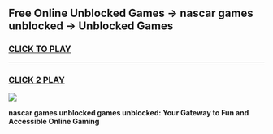 
## Free Online Unblocked Games → nascar games unblocked → Unblocked Games
<h3>
<a href="https://premium.freeplayer.one?title=nascar_games_unblocked&ref=21F">CLICK TO PLAY</a></h3>
<hr>

<h3>
<a href="https://premium.freeplayer.one?title=nascar_games_unblocked&ref=21F">CLICK 2 PLAY</a>
  
</h3>

<a href="https://premium.freeplayer.one?title=nascar_games_unblocked&ref=21F/"><img src="https://clearcache.store/games.png"></a>


**nascar games unblocked games unblocked: Your Gateway to Fun and Accessible Online Gaming**
